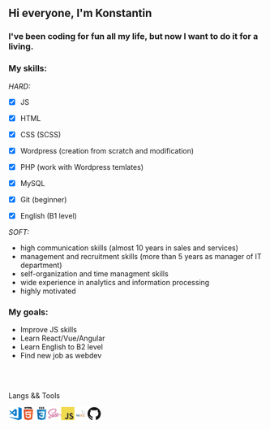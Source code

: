 ## Hi everyone, I'm Konstantin  ##

### I've been coding for fun all my life, but now I want to do it for a living.


### My skills:
*HARD:*
- [x] JS
- [x] HTML
- [x] CSS (SCSS)
- [x] Wordpress (creation from scratch and modification)
- [x] PHP (work with Wordpress temlates)
- [x] MySQL
- [x] Git (beginner)
- [x] English (B1 level)


*SOFT:*
* high communication skills (almost 10 years in sales and services)
* management and recruitment skills (more than 5 years as manager of IT department)
* self-organization and time managment skills
* wide experience in analytics and information processing
* highly motivated



### My goals:
- Improve JS skills
- Learn React/Vue/Angular
- Learn English to B2 level
- Find new job as webdev

<br />
<br />

Langs && Tools

<img align="left" alt="Visual Studio Code" width="26px" src="https://raw.githubusercontent.com/github/explore/80688e429a7d4ef2fca1e82350fe8e3517d3494d/topics/visual-studio-code/visual-studio-code.png" />
<img align="left" alt="HTML5" width="26px" src="https://raw.githubusercontent.com/github/explore/80688e429a7d4ef2fca1e82350fe8e3517d3494d/topics/html/html.png" />
<img align="left" alt="CSS3" width="26px" src="https://raw.githubusercontent.com/github/explore/80688e429a7d4ef2fca1e82350fe8e3517d3494d/topics/css/css.png" />
<img align="left" alt="Sass" width="26px" src="https://raw.githubusercontent.com/github/explore/80688e429a7d4ef2fca1e82350fe8e3517d3494d/topics/sass/sass.png" />
<img align="left" alt="JavaScript" width="26px" src="https://raw.githubusercontent.com/github/explore/80688e429a7d4ef2fca1e82350fe8e3517d3494d/topics/javascript/javascript.png" />
<img align="left" alt="MySQL" width="26px" src="https://raw.githubusercontent.com/github/explore/80688e429a7d4ef2fca1e82350fe8e3517d3494d/topics/mysql/mysql.png" />
<img align="left" alt="GitHub" width="26px" src="https://raw.githubusercontent.com/github/explore/78df643247d429f6cc873026c0622819ad797942/topics/github/github.png" />



<br />
